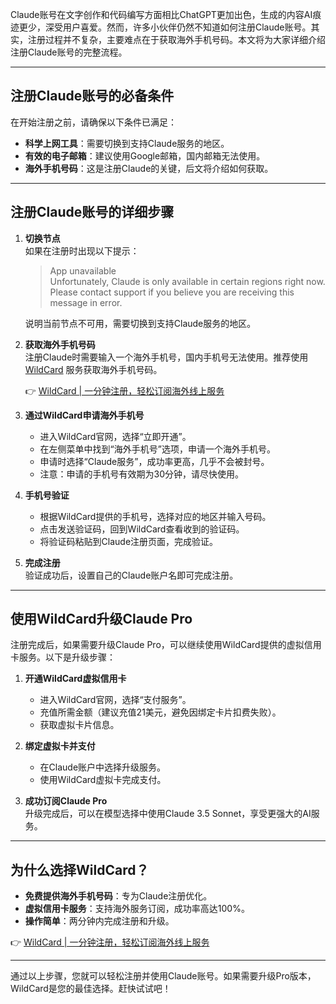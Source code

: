 Claude账号在文字创作和代码编写方面相比ChatGPT更加出色，生成的内容AI痕迹更少，深受用户喜爱。然而，许多小伙伴仍然不知道如何注册Claude账号。其实，注册过程并不复杂，主要难点在于获取海外手机号码。本文将为大家详细介绍注册Claude账号的完整流程。

---

## 注册Claude账号的必备条件

在开始注册之前，请确保以下条件已满足：

- **科学上网工具**：需要切换到支持Claude服务的地区。
- **有效的电子邮箱**：建议使用Google邮箱，国内邮箱无法使用。
- **海外手机号码**：这是注册Claude的关键，后文将介绍如何获取。

---

## 注册Claude账号的详细步骤

1. **切换节点**  
   如果在注册时出现以下提示：
   > App unavailable  
   > Unfortunately, Claude is only available in certain regions right now. Please contact support if you believe you are receiving this message in error.

   说明当前节点不可用，需要切换到支持Claude服务的地区。

2. **获取海外手机号码**  
   注册Claude时需要输入一个海外手机号，国内手机号无法使用。推荐使用 [WildCard](https://bit.ly/bewildcard) 服务获取海外手机号码。

   👉 [WildCard | 一分钟注册，轻松订阅海外线上服务](https://bit.ly/bewildcard)

3. **通过WildCard申请海外手机号**  
   - 进入WildCard官网，选择“立即开通”。
   - 在左侧菜单中找到“海外手机号”选项，申请一个海外手机号。
   - 申请时选择“Claude服务”，成功率更高，几乎不会被封号。
   - 注意：申请的手机号有效期为30分钟，请尽快使用。

4. **手机号验证**  
   - 根据WildCard提供的手机号，选择对应的地区并输入号码。
   - 点击发送验证码，回到WildCard查看收到的验证码。
   - 将验证码粘贴到Claude注册页面，完成验证。

5. **完成注册**  
   验证成功后，设置自己的Claude账户名即可完成注册。

---

## 使用WildCard升级Claude Pro

注册完成后，如果需要升级Claude Pro，可以继续使用WildCard提供的虚拟信用卡服务。以下是升级步骤：

1. **开通WildCard虚拟信用卡**  
   - 进入WildCard官网，选择“支付服务”。
   - 充值所需金额（建议充值21美元，避免因绑定卡片扣费失败）。
   - 获取虚拟卡片信息。

2. **绑定虚拟卡并支付**  
   - 在Claude账户中选择升级服务。
   - 使用WildCard虚拟卡完成支付。

3. **成功订阅Claude Pro**  
   升级完成后，可以在模型选择中使用Claude 3.5 Sonnet，享受更强大的AI服务。

---

## 为什么选择WildCard？

- **免费提供海外手机号码**：专为Claude注册优化。
- **虚拟信用卡服务**：支持海外服务订阅，成功率高达100%。
- **操作简单**：两分钟内完成注册和升级。

👉 [WildCard | 一分钟注册，轻松订阅海外线上服务](https://bit.ly/bewildcard)

---

通过以上步骤，您就可以轻松注册并使用Claude账号。如果需要升级Pro版本，WildCard是您的最佳选择。赶快试试吧！